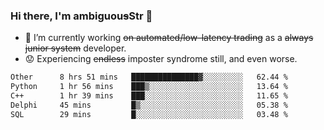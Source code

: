 ### Hi there, I'm ambiguou~~s~~Str 👋

<!--
**ambiguoustexture/ambiguoustexture** is a ✨ _special_ ✨ repository because its `README.md` (this file) appears on your GitHub profile.

Here are some ideas to get you started:
-->
- 🔭 I’m currently working ~~on automated/low-latency trading~~ as a ~~always junior system~~ developer.
- :worried: Experiencing ~~endless~~ imposter syndrome still, and even worse.

<!--START_SECTION:waka-->

```txt
Other      8 hrs 51 mins   ███████████████▓░░░░░░░░░   62.44 %
Python     1 hr 56 mins    ███▒░░░░░░░░░░░░░░░░░░░░░   13.64 %
C++        1 hr 39 mins    ███░░░░░░░░░░░░░░░░░░░░░░   11.65 %
Delphi     45 mins         █▒░░░░░░░░░░░░░░░░░░░░░░░   05.38 %
SQL        29 mins         █░░░░░░░░░░░░░░░░░░░░░░░░   03.48 %
```

<!--END_SECTION:waka-->
